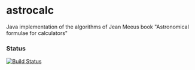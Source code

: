 # astrocalc
Java implementation of the algorithms of Jean Meeus book "Astronomical formulae for calculators"

### Status
[![Build Status](https://travis-ci.org/bangnab/astrocalc.png)](https://travis-ci.org/bangnab/astrocalc)
